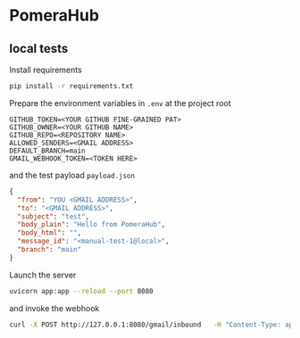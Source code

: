 # PomeraHub

## local tests

Install requirements

```bash
pip install -r requirements.txt
```

Prepare the environment variables in `.env` at the project root

```.env
GITHUB_TOKEN=<YOUR GITHUB FINE-GRAINED PAT>
GITHUB_OWNER=<YOUR GITHUB NAME>
GITHUB_REPO=<REPOSITORY NAME>
ALLOWED_SENDERS=<GMAIL ADDRESS>
DEFAULT_BRANCH=main
GMAIL_WEBHOOK_TOKEN=<TOKEN HERE>
```

and the test payload `payload.json`

```json
{
  "from": "YOU <GMAIL ADDRESS>",
  "to": "<GMAIL ADDRESS>",
  "subject": "test",
  "body_plain": "Hello from PomeraHub",
  "body_html": "",
  "message_id": "<manual-test-1@local>",
  "branch": "main"
}
```

Launch the server

```bash
uvicorn app:app --reload --port 8080
```

and invoke the webhook

```bash
curl -X POST http://127.0.0.1:8080/gmail/inbound   -H "Content-Type: application/json"   -H "X-Webhook-Token: <TOKEN HERE>"   --data-binary @payload.json"
```